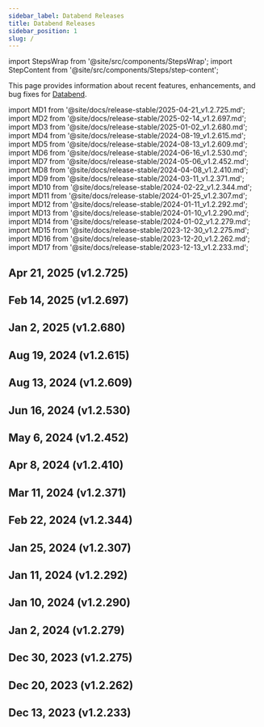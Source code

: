 ```yaml
---
sidebar_label: Databend Releases
title: Databend Releases
sidebar_position: 1
slug: /
---
```


import StepsWrap from '@site/src/components/StepsWrap';
import StepContent from '@site/src/components/Steps/step-content';

This page provides information about recent features, enhancements, and bug fixes for <a href="https://github.com/databendlabs/databend">Databend</a>.



import MD1 from '@site/docs/release-stable/2025-04-21_v1.2.725.md';
import MD2 from '@site/docs/release-stable/2025-02-14_v1.2.697.md';
import MD3 from '@site/docs/release-stable/2025-01-02_v1.2.680.md';
import MD4 from '@site/docs/release-stable/2024-08-19_v1.2.615.md';
import MD5 from '@site/docs/release-stable/2024-08-13_v1.2.609.md';
import MD6 from '@site/docs/release-stable/2024-06-16_v1.2.530.md';
import MD7 from '@site/docs/release-stable/2024-05-06_v1.2.452.md';
import MD8 from '@site/docs/release-stable/2024-04-08_v1.2.410.md';
import MD9 from '@site/docs/release-stable/2024-03-11_v1.2.371.md';
import MD10 from '@site/docs/release-stable/2024-02-22_v1.2.344.md';
import MD11 from '@site/docs/release-stable/2024-01-25_v1.2.307.md';
import MD12 from '@site/docs/release-stable/2024-01-11_v1.2.292.md';
import MD13 from '@site/docs/release-stable/2024-01-10_v1.2.290.md';
import MD14 from '@site/docs/release-stable/2024-01-02_v1.2.279.md';
import MD15 from '@site/docs/release-stable/2023-12-30_v1.2.275.md';
import MD16 from '@site/docs/release-stable/2023-12-20_v1.2.262.md';
import MD17 from '@site/docs/release-stable/2023-12-13_v1.2.233.md';


<StepsWrap> 



<StepContent outLink="https://github.com/databendlabs/databend/releases/tag/v1.2.725" number="-1">

## Apr 21, 2025 (v1.2.725)

<MD1 />

</StepContent>

<StepContent outLink="https://github.com/databendlabs/databend/releases/tag/v1.2.697" number="">

## Feb 14, 2025 (v1.2.697)

<MD2 />

</StepContent>

<StepContent outLink="https://github.com/databendlabs/databend/releases/tag/v1.2.680" number="">

## Jan 2, 2025 (v1.2.680)

<MD3 />

</StepContent>

<StepContent outLink="https://github.com/databendlabs/databend/releases/tag/v1.2.615" number="">

## Aug 19, 2024 (v1.2.615)

<MD4 />

</StepContent>

<StepContent outLink="https://github.com/databendlabs/databend/releases/tag/v1.2.609" number="">

## Aug 13, 2024 (v1.2.609)

<MD5 />

</StepContent>

<StepContent outLink="https://github.com/databendlabs/databend/releases/tag/v1.2.530" number="">

## Jun 16, 2024 (v1.2.530)

<MD6 />

</StepContent>

<StepContent outLink="https://github.com/databendlabs/databend/releases/tag/v1.2.452" number="">

## May 6, 2024 (v1.2.452)

<MD7 />

</StepContent>

<StepContent outLink="https://github.com/databendlabs/databend/releases/tag/v1.2.410" number="">

## Apr 8, 2024 (v1.2.410)

<MD8 />

</StepContent>

<StepContent outLink="https://github.com/databendlabs/databend/releases/tag/v1.2.371" number="">

## Mar 11, 2024 (v1.2.371)

<MD9 />

</StepContent>

<StepContent outLink="https://github.com/databendlabs/databend/releases/tag/v1.2.344" number="">

## Feb 22, 2024 (v1.2.344)

<MD10 />

</StepContent>

<StepContent outLink="https://github.com/databendlabs/databend/releases/tag/v1.2.307" number="">

## Jan 25, 2024 (v1.2.307)

<MD11 />

</StepContent>

<StepContent outLink="https://github.com/databendlabs/databend/releases/tag/v1.2.292" number="">

## Jan 11, 2024 (v1.2.292)

<MD12 />

</StepContent>

<StepContent outLink="https://github.com/databendlabs/databend/releases/tag/v1.2.290" number="">

## Jan 10, 2024 (v1.2.290)

<MD13 />

</StepContent>

<StepContent outLink="https://github.com/databendlabs/databend/releases/tag/v1.2.279" number="">

## Jan 2, 2024 (v1.2.279)

<MD14 />

</StepContent>

<StepContent outLink="https://github.com/databendlabs/databend/releases/tag/v1.2.275" number="">

## Dec 30, 2023 (v1.2.275)

<MD15 />

</StepContent>

<StepContent outLink="https://github.com/databendlabs/databend/releases/tag/v1.2.262" number="">

## Dec 20, 2023 (v1.2.262)

<MD16 />

</StepContent>

<StepContent outLink="https://github.com/databendlabs/databend/releases/tag/v1.2.233" number="">

## Dec 13, 2023 (v1.2.233)

<MD17 />

</StepContent>

</StepsWrap> 
